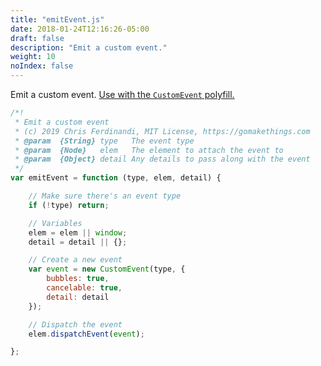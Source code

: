```yaml
---
title: "emitEvent.js"
date: 2018-01-24T12:16:26-05:00
draft: false
description: "Emit a custom event."
weight: 10
noIndex: false
---
```


Emit a custom event. [Use with the `CustomEvent` polyfill.](https://vanillajstoolkit.com/polyfills/customevent/)

```js
/*!
 * Emit a custom event
 * (c) 2019 Chris Ferdinandi, MIT License, https://gomakethings.com
 * @param  {String} type   The event type
 * @param  {Node}   elem   The element to attach the event to
 * @param  {Object} detail Any details to pass along with the event
 */
var emitEvent = function (type, elem, detail) {

	// Make sure there's an event type
	if (!type) return;

	// Variables
	elem = elem || window;
	detail = detail || {};

	// Create a new event
	var event = new CustomEvent(type, {
		bubbles: true,
		cancelable: true,
		detail: detail
	});

	// Dispatch the event
	elem.dispatchEvent(event);

};
```
